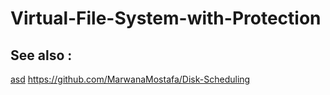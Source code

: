 # Virtual-File-System-with-Protection

## See also : 
  [asd](#https://github.com/MarwanaMostafa/DeadLock)
  https://github.com/MarwanaMostafa/Disk-Scheduling
